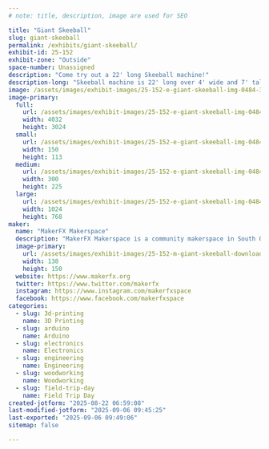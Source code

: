 ```yaml
---
# note: title, description, image are used for SEO

title: "Giant Skeeball"
slug: giant-skeeball
permalink: /exhibits/giant-skeeball/
exhibit-id: 25-152
exhibit-zone: "Outside"
space-number: Unassigned
description: "Come try out a 22' long Skeeball machine!"
description-long: "Skeeball machine is 22' long over 4' wide and 7' tall. Entire machine was made and programmed from scratch. Try and beat the high score of the day!"
image: /assets/images/exhibit-images/25-152-e-giant-skeeball-img-0484-300x225.jpg
image-primary: 
  full:
    url: /assets/images/exhibit-images/25-152-e-giant-skeeball-img-0484-full.jpg
    width: 4032
    height: 3024
  small:
    url: /assets/images/exhibit-images/25-152-e-giant-skeeball-img-0484-150x113.jpg
    width: 150
    height: 113
  medium:
    url: /assets/images/exhibit-images/25-152-e-giant-skeeball-img-0484-300x225.jpg
    width: 300
    height: 225
  large:
    url: /assets/images/exhibit-images/25-152-e-giant-skeeball-img-0484-1024x768.jpg
    width: 1024
    height: 768
maker: 
  name: "MakerFX Makerspace"
  description: "MakerFX Makerspace is a community makerspace in South Orlando. We welcome makers of all types, from crafters to artists to robotics builders. Whatever you like to make, you'll find a welcoming community that can help you learn, and wants to learn from you. We are active in the local community and you'll often find MakerFX members showing off what they make at events, volunteering with community projects, partnering with organizations like Boys & Girls Clubs of Central Florida"
  image-primary:
    url: /assets/images/exhibit-images/25-152-m-giant-skeeball-download-1-138x150.png
    width: 138
    height: 150
  website: https://www.makerfx.org
  twitter: https://www.twitter.com/makerfx
  instagram: https://www.instagram.com/makerfxspace
  facebook: https://www.facebook.com/makerfxspace
categories: 
  - slug: 3d-printing
    name: 3D Printing
  - slug: arduino
    name: Arduino
  - slug: electronics
    name: Electronics
  - slug: engineering
    name: Engineering
  - slug: woodworking
    name: Woodworking
  - slug: field-trip-day
    name: Field Trip Day
created-jotform: "2025-08-22 06:59:08"
last-modified-jotform: "2025-09-06 09:45:25"
last-exported: "2025-09-06 09:49:06"
sitemap: false

---
```

